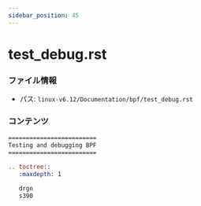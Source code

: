 ```yaml
---
sidebar_position: 45
---
```

# test_debug.rst

### ファイル情報

- パス: `linux-v6.12/Documentation/bpf/test_debug.rst`

### コンテンツ

```rst
=========================
Testing and debugging BPF
=========================

.. toctree::
   :maxdepth: 1

   drgn
   s390

```
